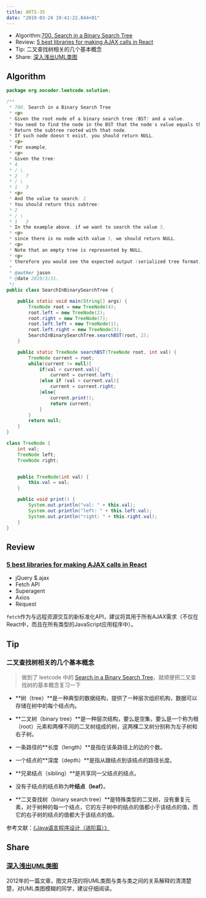 ```yaml
---
title: ARTS-35
date: "2019-03-24 19:41:22.844+01"
---
```


- Algorithm:[700. Search in a Binary Search Tree](https://leetcode.com/problems/search-in-a-binary-search-tree/)
- Review: [5 best libraries for making AJAX calls in React](https://hashnode.com/post/5-best-libraries-for-making-ajax-calls-in-react-cis8x5f7k0jl7th53z68s41k1)
- Tip: 二叉查找树相关的几个基本概念
- Share: [深入浅出UML类图](http://www.uml.org.cn/oobject/201211231.asp)

## Algorithm

```java
package org.nocoder.leetcode.solution;

/**
 * 700. Search in a Binary Search Tree
 * <p>
 * Given the root node of a binary search tree (BST) and a value.
 * You need to find the node in the BST that the node's value equals the given value.
 * Return the subtree rooted with that node.
 * If such node doesn't exist, you should return NULL.
 * <p>
 * For example,
 * <p>
 * Given the tree:
 * 4
 * / \
 * 2   7
 * / \
 * 1   3
 * <p>
 * And the value to search: 2
 * You should return this subtree:
 * 2
 * / \
 * 1   3
 * In the example above, if we want to search the value 5,
 * <p>
 * since there is no node with value 5, we should return NULL.
 * <p>
 * Note that an empty tree is represented by NULL,
 * <p>
 * therefore you would see the expected output (serialized tree format) as [], not null.
 *
 * @author jason
 * @date 2019/3/31.
 */
public class SearchInBinarySearchTree {

    public static void main(String[] args) {
        TreeNode root = new TreeNode(4);
        root.left = new TreeNode(2);
        root.right = new TreeNode(7);
        root.left.left = new TreeNode(1);
        root.left.right = new TreeNode(3);
        SearchInBinarySearchTree.searchBST(root, 2);
    }

    public static TreeNode searchBST(TreeNode root, int val) {
        TreeNode current = root;
        while(current != null){
            if(val < current.val){
                current = current.left;
            }else if (val > current.val){
                current = current.right;
            }else{
                current.print();
                return current;
            }
        }
        return null;
    }
}

class TreeNode {
    int val;
    TreeNode left;
    TreeNode right;


    public TreeNode(int val) {
        this.val = val;
    }

    public void print() {
        System.out.println("val: " + this.val);
        System.out.println("left: " + this.left.val);
        System.out.println("right: " + this.right.val);
    }
}
```



## Review

### [5 best libraries for making AJAX calls in React](https://hashnode.com/post/5-best-libraries-for-making-ajax-calls-in-react-cis8x5f7k0jl7th53z68s41k1)

- jQuery $.ajax
- Fetch API
- Superagent
- Axios
- Request

`fetch`作为与远程资源交互的新标准化API，建议将其用于所有AJAX需求（不仅在React中，而且在所有类型的JavaScript应用程序中）。

## Tip

### 二叉查找树相关的几个基本概念

> 做到了 leetcode 中的 [Search in a Binary Search Tree](https://leetcode.com/problems/search-in-a-binary-search-tree/)，就顺便把二叉查找树的基本概念复习一下

- **树（tree）**是一种典型的数据结构，提供了一种层次组织机构，数据可以存储在树中的每个结点内。

- **二叉树（binary tree）**是一种层次结构，要么是空集，要么是一个称为根（root）元素和两棵不同的二叉树组成的树，这两棵二叉树分别称为左子树和右子树。
- 一条路径的**长度（length）**是指在该条路径上的边的个数。
- 一个结点的**深度（depth）**是指从跟结点到该结点的路径长度。
- **兄弟结点（sibling）**是共享同一父结点的结点。
- 没有子结点的结点称为**叶结点（leaf）**。
- **二叉查找树（binary search tree）**是特殊类型的二叉树，没有重复元素，对于树种的每一个结点，它的左子树中的结点的值都小于该结点的值，而它的右子树的结点的值都大于该结点的值。

参考文献：[《Java语言程序设计（进阶篇）》](https://book.douban.com/subject/1879446/)

## Share

### [深入浅出UML类图](http://www.uml.org.cn/oobject/201211231.asp)

2012年的一篇文章，图文并茂的将UML类图与类与类之间的关系解释的清清楚楚，对UML类图模糊的同学，建议仔细阅读。